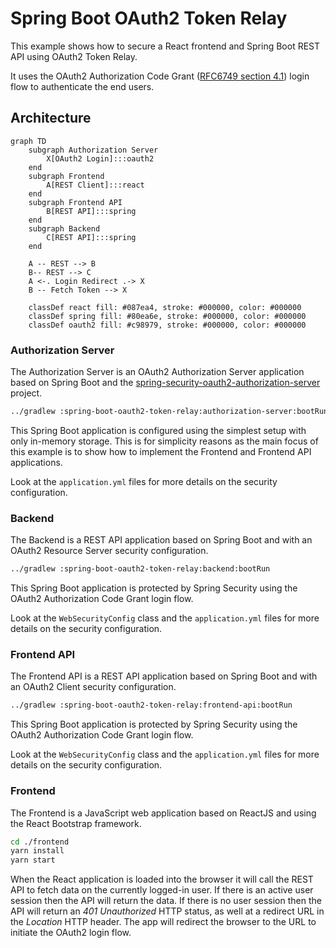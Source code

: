 # Spring Boot OAuth2 Token Relay

This example shows how to secure a React frontend and Spring Boot REST API using OAuth2 Token Relay.

It uses the OAuth2 Authorization Code
Grant ([RFC6749 section 4.1](https://datatracker.ietf.org/doc/html/rfc6749#section-4.1))
login flow to authenticate the end users.

## Architecture

```mermaid
graph TD
    subgraph Authorization Server
        X[OAuth2 Login]:::oauth2
    end
    subgraph Frontend
        A[REST Client]:::react
    end
    subgraph Frontend API
        B[REST API]:::spring
    end
    subgraph Backend
        C[REST API]:::spring
    end

    A -- REST --> B
    B-- REST --> C
    A <-. Login Redirect .-> X
    B -- Fetch Token --> X

    classDef react fill: #087ea4, stroke: #000000, color: #000000
    classDef spring fill: #80ea6e, stroke: #000000, color: #000000
    classDef oauth2 fill: #c98979, stroke: #000000, color: #000000
```

### Authorization Server

The Authorization Server is an OAuth2 Authorization Server application based on Spring Boot and the
[spring-security-oauth2-authorization-server](https://spring.io/projects/spring-authorization-server) project.

```bash
../gradlew :spring-boot-oauth2-token-relay:authorization-server:bootRun
```

This Spring Boot application is configured using the simplest setup with only in-memory storage. This is for simplicity
reasons as the main focus of this example is to show how to implement the Frontend and Frontend API applications.

Look at the `application.yml` files for more details on the security configuration.

### Backend

The Backend is a REST API application based on Spring Boot and with an OAuth2 Resource Server security configuration.

```bash
../gradlew :spring-boot-oauth2-token-relay:backend:bootRun
```

This Spring Boot application is protected by Spring Security using the OAuth2 Authorization Code Grant login flow.

Look at the `WebSecurityConfig` class and the `application.yml` files for more details on the security configuration.

### Frontend API

The Frontend API is a REST API application based on Spring Boot and with an OAuth2 Client security configuration.

```bash
../gradlew :spring-boot-oauth2-token-relay:frontend-api:bootRun
```

This Spring Boot application is protected by Spring Security using the OAuth2 Authorization Code Grant login flow.

Look at the `WebSecurityConfig` class and the `application.yml` files for more details on the security configuration.

### Frontend

The Frontend is a JavaScript web application based on ReactJS and using the React Bootstrap framework.

```bash
cd ./frontend
yarn install
yarn start
```

When the React application is loaded into the browser it will call the REST API to fetch data on the currently
logged-in user. If there is an active user session then the API will return the data. If there is no user session then
the API will return an _401 Unauthorized_ HTTP status, as well at a redirect URL in the _Location_ HTTP header. The app
will redirect the browser to the URL to initiate the OAuth2 login flow.
